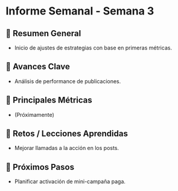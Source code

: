
# Informe Semanal - Semana 3

## 🔹 Resumen General
- Inicio de ajustes de estrategias con base en primeras métricas.

## 🔹 Avances Clave
- Análisis de performance de publicaciones.

## 🔹 Principales Métricas
- (Próximamente)

## 🔹 Retos / Lecciones Aprendidas
- Mejorar llamadas a la acción en los posts.

## 🔹 Próximos Pasos
- Planificar activación de mini-campaña paga.
